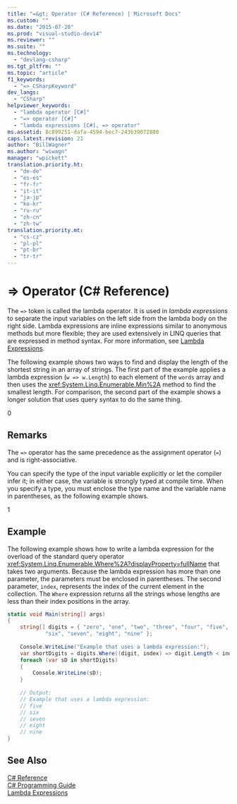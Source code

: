 ```yaml
---
title: "=&gt; Operator (C# Reference) | Microsoft Docs"
ms.custom: ""
ms.date: "2015-07-20"
ms.prod: "visual-studio-dev14"
ms.reviewer: ""
ms.suite: ""
ms.technology: 
  - "devlang-csharp"
ms.tgt_pltfrm: ""
ms.topic: "article"
f1_keywords: 
  - "=>_CSharpKeyword"
dev_langs: 
  - "CSharp"
helpviewer_keywords: 
  - "lambda operator [C#]"
  - "=> operator [C#]"
  - "lambda expressions [C#], => operator"
ms.assetid: 8c899251-dafa-4594-bec7-243b39072880
caps.latest.revision: 21
author: "BillWagner"
ms.author: "wiwagn"
manager: "wpickett"
translation.priority.ht: 
  - "de-de"
  - "es-es"
  - "fr-fr"
  - "it-it"
  - "ja-jp"
  - "ko-kr"
  - "ru-ru"
  - "zh-cn"
  - "zh-tw"
translation.priority.mt: 
  - "cs-cz"
  - "pl-pl"
  - "pt-br"
  - "tr-tr"
---
```

# =&gt; Operator (C# Reference)
The `=>` token is called the lambda operator. It is used in *lambda expressions* to separate the input variables on the left side from the lambda body on the right side. Lambda expressions are inline expressions similar to anonymous methods but more flexible; they are used extensively in LINQ queries that are expressed in method syntax. For more information, see [Lambda Expressions](../../../csharp/programming-guide/statements-expressions-operators/lambda-expressions.md).  
  
 The following example shows two ways to find and display the length of the shortest string in an array of strings. The first part of the example applies a lambda expression (`w => w.Length`) to each element of the `words` array and then uses the <xref:System.Linq.Enumerable.Min%2A> method to find the smallest length. For comparison, the second part of the example shows a longer solution that uses query syntax to do the same thing.  
  
<CodeContentPlaceHolder>0</CodeContentPlaceHolder>  
## Remarks  
 The `=>` operator has the same precedence as the assignment operator (`=`) and is right-associative.  
  
 You can specify the type of the input variable explicitly or let the compiler infer it; in either case, the variable is strongly typed at compile time. When you specify a type, you must enclose the type name and the variable name in parentheses, as the following example shows.  
  
<CodeContentPlaceHolder>1</CodeContentPlaceHolder>  
## Example  
 The following example shows how to write a lambda expression for the overload of the standard query operator <xref:System.Linq.Enumerable.Where%2A?displayProperty=fullName> that takes two arguments. Because the lambda expression has more than one parameter, the parameters must be enclosed in parentheses. The second parameter, `index`, represents the index of the current element in the collection. The `Where` expression returns all the strings whose lengths are less than their index positions in the array.  
  
```c#  
static void Main(string[] args)  
{  
    string[] digits = { "zero", "one", "two", "three", "four", "five",   
            "six", "seven", "eight", "nine" };  
  
    Console.WriteLine("Example that uses a lambda expression:");  
    var shortDigits = digits.Where((digit, index) => digit.Length < index);  
    foreach (var sD in shortDigits)  
    {  
        Console.WriteLine(sD);  
    }  
  
    // Output:  
    // Example that uses a lambda expression:  
    // five  
    // six  
    // seven  
    // eight  
    // nine  
}  
```  
  
## See Also  
 [C# Reference](../../../csharp/language-reference/index.md)   
 [C# Programming Guide](../../../csharp/programming-guide/index.md)   
 [Lambda Expressions](../../../csharp/programming-guide/statements-expressions-operators/lambda-expressions.md)